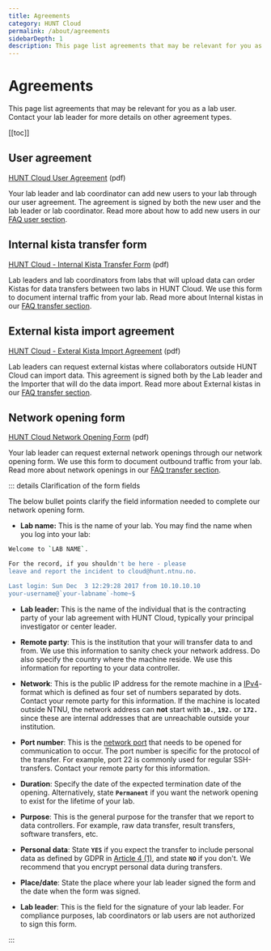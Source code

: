```yaml
---
title: Agreements
category: HUNT Cloud
permalink: /about/agreements
sidebarDepth: 1
description: This page list agreements that may be relevant for you as a lab user. Contact your lab leader for more details on other agreement types.
---
```


# Agreements

This page list agreements that may be relevant for you as a lab user. Contact your lab leader for more details on other agreement types.

[[toc]]

## User agreement

[HUNT Cloud User Agreement](https://assets.hdc.ntnu.no/assets/hunt-cloud-user-agreement.pdf) (pdf)

Your lab leader and lab coordinator can add new users to your lab through our user agreement. The agreement is signed by both the new user and the lab leader or lab coordinator. Read more about how to add new users in our [FAQ user section](/faq/users/).

## Internal kista transfer form

[HUNT Cloud - Internal Kista Transfer Form](https://assets.hdc.ntnu.no/assets/hunt-cloud-internal-kista-transfer-form.pdf) (pdf)

Lab leaders and lab coordinators from labs that will upload data can order Kistas for data transfers between two labs in HUNT Cloud. We use this form to document internal traffic from your lab. Read more about Internal kistas in our [FAQ transfer section](/faq/transfer/).

## External kista import agreement

[HUNT Cloud - Exteral Kista Import Agreement](https://assets.hdc.ntnu.no/assets/hunt-cloud-external-kista-import-agreement.pdf) (pdf)

Lab leaders can request external kistas where collaborators outside HUNT Cloud can import data. This agreement is signed both by the Lab leader and the Importer that will do the data import. Read more about External kistas in our [FAQ transfer section](/faq/transfer/).

## Network opening form

[HUNT Cloud Network Opening Form](https://assets.hdc.ntnu.no/assets/hunt-cloud-network-opening-form.pdf) (pdf)

Your lab leader can request external network openings through our network opening form. We use this form to document outbound traffic from your lab. Read more about network openings in our [FAQ transfer section](/faq/transfer/).


::: details Clarification of the form fields

The below bullet points clarify the field information needed to complete our network opening form.

- **Lab name:** This is the name of your lab. You may find the name when you log into your lab:

```bash
Welcome to `LAB NAME`.

For the record, if you shouldn't be here - please
leave and report the incident to cloud@hunt.ntnu.no.

Last login: Sun Dec  3 12:29:28 2017 from 10.10.10.10
your-username@`your-labname`-home~$
```

- **Lab leader:** This is the name of the individual that is the contracting party of your lab agreement with HUNT Cloud, typically your principal investigator or center leader.

- **Remote party**: This is the institution that your will transfer data to and from. We use this information to sanity check your network address. Do also specify the country where the machine reside. We use this information for reporting to your data controller.

- **Network**: This is the public IP address for the remote machine in a [IPv4](https://en.wikipedia.org/wiki/IPv4)-format which is defined as four set of numbers separated by dots. Contact your remote party for this information. If the machine is located outside NTNU, the network address can **not** start with **`10.`**, **`192.`** or **`172.`** since these are internal addresses that are unreachable outside your institution.

- **Port number**: This is the [network port](https://en.wikipedia.org/wiki/Port_(computer_networking)) that needs to be opened for communication to occur. The port number is specific for the protocol of the transfer. For example, port 22 is commonly used for regular SSH-transfers. Contact your remote party for this information.

- **Duration**: Specify the date of the expected termination date of the opening. Alternatively, state **`Permanent`** if you want the network opening to exist for the lifetime of your lab.

- **Purpose**: This is the general purpose for the transfer that we report to data controllers. For example, raw data transfer, result transfers, software transfers, etc.

- **Personal data**: State **`YES`** if you expect the transfer to include personal data as defined by GDPR in [Article 4 (1)](https://www.privacy-regulation.eu/en/article-4-definitions-GDPR.htm), and state **`NO`** if you don't. We recommend that you encrypt personal data during transfers.

- **Place/date**: State the place where your lab leader signed the form and the date when the form was signed.

- **Lab leader**: This is the field for the signature of your lab leader. For compliance purposes, lab coordinators or lab users are not authorized to sign this form.

:::
